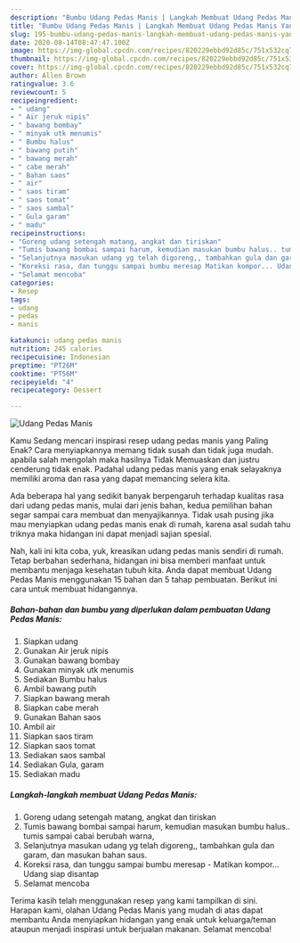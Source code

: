 ```yaml
---
description: "Bumbu Udang Pedas Manis | Langkah Membuat Udang Pedas Manis Yang Enak Banget"
title: "Bumbu Udang Pedas Manis | Langkah Membuat Udang Pedas Manis Yang Enak Banget"
slug: 195-bumbu-udang-pedas-manis-langkah-membuat-udang-pedas-manis-yang-enak-banget
date: 2020-08-14T08:47:47.100Z
image: https://img-global.cpcdn.com/recipes/820229ebbd92d85c/751x532cq70/udang-pedas-manis-foto-resep-utama.jpg
thumbnail: https://img-global.cpcdn.com/recipes/820229ebbd92d85c/751x532cq70/udang-pedas-manis-foto-resep-utama.jpg
cover: https://img-global.cpcdn.com/recipes/820229ebbd92d85c/751x532cq70/udang-pedas-manis-foto-resep-utama.jpg
author: Allen Brown
ratingvalue: 3.6
reviewcount: 5
recipeingredient:
- " udang"
- " Air jeruk nipis"
- " bawang bombay"
- " minyak utk menumis"
- " Bumbu halus"
- " bawang putih"
- " bawang merah"
- " cabe merah"
- " Bahan saos"
- " air"
- " saos tiram"
- " saos tomat"
- " saos sambal"
- " Gula garam"
- " madu"
recipeinstructions:
- "Goreng udang setengah matang, angkat dan tiriskan"
- "Tumis bawang bombai sampai harum, kemudian masukan bumbu halus.. tumis sampai cabai berubah warna,"
- "Selanjutnya masukan udang yg telah digoreng,, tambahkan gula dan garam, dan masukan bahan saus."
- "Koreksi rasa, dan tunggu sampai bumbu meresap Matikan kompor... Udang siap disantap"
- "Selamat mencoba"
categories:
- Resep
tags:
- udang
- pedas
- manis

katakunci: udang pedas manis 
nutrition: 245 calories
recipecuisine: Indonesian
preptime: "PT26M"
cooktime: "PT56M"
recipeyield: "4"
recipecategory: Dessert

---
```



![Udang Pedas Manis](https://img-global.cpcdn.com/recipes/820229ebbd92d85c/751x532cq70/udang-pedas-manis-foto-resep-utama.jpg)

Kamu Sedang mencari inspirasi resep udang pedas manis yang Paling Enak? Cara menyiapkannya memang tidak susah dan tidak juga mudah. apabila salah mengolah maka hasilnya Tidak Memuaskan dan justru cenderung tidak enak. Padahal udang pedas manis yang enak selayaknya memiliki aroma dan rasa yang dapat memancing selera kita.



Ada beberapa hal yang sedikit banyak berpengaruh terhadap kualitas rasa dari udang pedas manis, mulai dari jenis bahan, kedua pemilihan bahan segar sampai cara membuat dan menyajikannya. Tidak usah pusing jika mau menyiapkan udang pedas manis enak di rumah, karena asal sudah tahu triknya maka hidangan ini dapat menjadi sajian spesial.


Nah, kali ini kita coba, yuk, kreasikan udang pedas manis sendiri di rumah. Tetap berbahan sederhana, hidangan ini bisa memberi manfaat untuk membantu menjaga kesehatan tubuh kita. Anda dapat membuat Udang Pedas Manis menggunakan 15 bahan dan 5 tahap pembuatan. Berikut ini cara untuk membuat hidangannya.

<!--inarticleads1-->

##### Bahan-bahan dan bumbu yang diperlukan dalam pembuatan Udang Pedas Manis:

1. Siapkan  udang
1. Gunakan  Air jeruk nipis
1. Gunakan  bawang bombay
1. Gunakan  minyak utk menumis
1. Sediakan  Bumbu halus
1. Ambil  bawang putih
1. Siapkan  bawang merah
1. Siapkan  cabe merah
1. Gunakan  Bahan saos
1. Ambil  air
1. Siapkan  saos tiram
1. Siapkan  saos tomat
1. Sediakan  saos sambal
1. Sediakan  Gula, garam
1. Sediakan  madu




<!--inarticleads2-->

##### Langkah-langkah membuat Udang Pedas Manis:

1. Goreng udang setengah matang, angkat dan tiriskan
1. Tumis bawang bombai sampai harum, kemudian masukan bumbu halus.. tumis sampai cabai berubah warna,
1. Selanjutnya masukan udang yg telah digoreng,, tambahkan gula dan garam, dan masukan bahan saus.
1. Koreksi rasa, dan tunggu sampai bumbu meresap - Matikan kompor... Udang siap disantap
1. Selamat mencoba




Terima kasih telah menggunakan resep yang kami tampilkan di sini. Harapan kami, olahan Udang Pedas Manis yang mudah di atas dapat membantu Anda menyiapkan hidangan yang enak untuk keluarga/teman ataupun menjadi inspirasi untuk berjualan makanan. Selamat mencoba!
